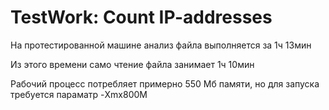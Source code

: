 # TestWork: Count IP-addresses
На протестированной машине анализ файла выполняется за 1ч 13мин

Из этого времени само чтение файла занимает 1ч 10мин

Рабочий процесс потребляет примерно 550 Мб памяти, но для запуска требуется параматр -Xmx800M
